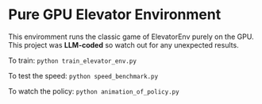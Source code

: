 # Pure GPU Elevator Environment

This enviromment runs the classic game of ElevatorEnv purely on the GPU. This project was **LLM-coded** so watch out for 
any unexpected results.

To train:
```python train_elevator_env.py```

To test the speed:
```python speed_benchmark.py```

To watch the policy:
```python animation_of_policy.py```